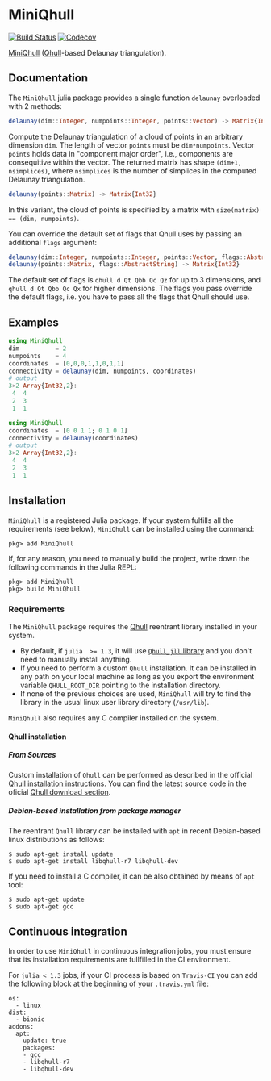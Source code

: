 # MiniQhull

[![Build Status](https://travis-ci.com/gridap/MiniQhull.jl.svg?branch=master)](https://travis-ci.com/gridap/MiniQhull.jl)
[![Codecov](https://codecov.io/gh/gridap/MiniQhull.jl/branch/master/graph/badge.svg)](https://codecov.io/gh/gridap/MiniQhull.jl)

[MiniQhull](https://github.com/gridap/MiniQhull.jl) ([Qhull](http://www.qhull.org/)-based Delaunay triangulation).

## Documentation

The `MiniQhull` julia package provides a single function `delaunay` overloaded with 2 methods:

```julia
delaunay(dim::Integer, numpoints::Integer, points::Vector) -> Matrix{Int32}
```
Compute the Delaunay triangulation of a cloud of points in an arbitrary dimension `dim`. The length of vector `points` must be `dim*numpoints`. Vector `points` holds data in "component major order", i.e., components are consequitive within the vector. The returned matrix has shape `(dim+1, nsimplices)`, where `nsimplices` is the number of
simplices in the computed Delaunay triangulation.

```julia
delaunay(points::Matrix) -> Matrix{Int32}
```
In this variant, the cloud of points is specified by a matrix with `size(matrix) == (dim, numpoints)`.

You can override the default set of flags that Qhull uses by passing
an additional `flags` argument:

```julia
delaunay(dim::Integer, numpoints::Integer, points::Vector, flags::AbstractString) -> Matrix{Int32}
delaunay(points::Matrix, flags::AbstractString) -> Matrix{Int32}
```
The default set of flags is `qhull d Qt Qbb Qc Qz` for up to 3 dimensions, and `qhull d Qt Qbb Qc Qx` for higher dimensions. The flags you pass override the default flags, i.e. you have to pass all the flags that Qhull should use.



## Examples

```julia
using MiniQhull
dim          = 2
numpoints    = 4
coordinates  = [0,0,0,1,1,0,1,1]
connectivity = delaunay(dim, numpoints, coordinates)
# output
3×2 Array{Int32,2}:
 4  4
 2  3
 1  1
```

```julia
using MiniQhull
coordinates  = [0 0 1 1; 0 1 0 1]
connectivity = delaunay(coordinates)
# output
3×2 Array{Int32,2}:
 4  4
 2  3
 1  1
```

## Installation

`MiniQhull` is a registered Julia package. If your system fulfills all the requirements (see below), `MiniQhull` can be installed using the command:

```
pkg> add MiniQhull
```

If, for any reason, you need to manually build the project, write down the following commands in the Julia REPL:
```
pkg> add MiniQhull
pkg> build MiniQhull
```

### Requirements

The `MiniQhull` package requires the [Qhull](http://www.qhull.org/) reentrant library installed in your system. 

  - By default, if `julia  >= 1.3`, it will use [`Qhull_jll` library](https://github.com/JuliaBinaryWrappers/Qhull_jll.jl) and you don't need to manually install anything.
  - If you need to perform a custom `Qhull` installation. It can be installed in any path on your local machine as long as you export the environment variable `QHULL_ROOT_DIR` pointing to the installation directory. 
  - If none of the previous choices are used, `MiniQhull` will try to find the library in the usual linux user library directory (`/usr/lib`).

`MiniQhull` also requires any C compiler installed on the system.

#### Qhull installation

##### From Sources

Custom installation of `Qhull` can be performed as described in the official [Qhull installation instructions](http://www.qhull.org/README.txt). 
You can find the latest source code in the oficial [Qhull download section](http://www.qhull.org/download/).

##### Debian-based installation from package manager

The reentrant `Qhull` library can be installed with `apt` in recent Debian-based linux distributions as follows:

```
$ sudo apt-get install update
$ sudo apt-get install libqhull-r7 libqhull-dev
```

If you need to install a C compiler, it can be also obtained by means of `apt` tool:
```
$ sudo apt-get update
$ sudo apt-get gcc
```

## Continuous integration

In order to use `MiniQhull` in continuous integration jobs, you must ensure that its installation requirements are fullfilled in the CI environment.

For `julia < 1.3` jobs, if your CI process is based on `Travis-CI` you can add the following block at the beginning of your `.travis.yml` file:

```
os:
  - linux
dist:
  - bionic
addons:
  apt:
    update: true
    packages:
    - gcc
    - libqhull-r7
    - libqhull-dev
```

